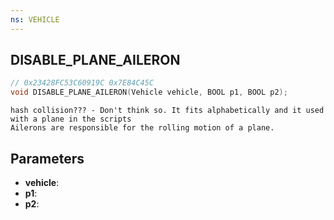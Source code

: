 ```yaml
---
ns: VEHICLE
---
```

## DISABLE_PLANE_AILERON

```c
// 0x23428FC53C60919C 0x7E84C45C
void DISABLE_PLANE_AILERON(Vehicle vehicle, BOOL p1, BOOL p2);
```

```
hash collision??? - Don't think so. It fits alphabetically and it used with a plane in the scripts  
Ailerons are responsible for the rolling motion of a plane.  
```

## Parameters
* **vehicle**: 
* **p1**: 
* **p2**: 

